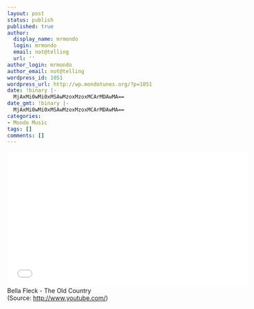 ```yaml
---
layout: post
status: publish
published: true
author:
  display_name: mrmondo
  login: mrmondo
  email: not@telling
  url: ''
author_login: mrmondo
author_email: not@telling
wordpress_id: 1051
wordpress_url: http://wp.mondotunes.org/?p=1051
date: !binary |-
  MjAxMi0wMi0xMSAwMzoxMzoxMCArMDAwMA==
date_gmt: !binary |-
  MjAxMi0wMi0xMSAwMzoxMzoxMCArMDAwMA==
categories:
- Mondo Music
tags: []
comments: []
---
```

<iframe width="560" height="315" src="//www.youtube.com/embed/ryMznUtbWSE" frameborder="0"> </iframe>
Bella Fleck - The Old Country
<div class="attribution">(<span>Source:</span> <a href="http://www.youtube.com/">http://www.youtube.com/</a>)</div>
